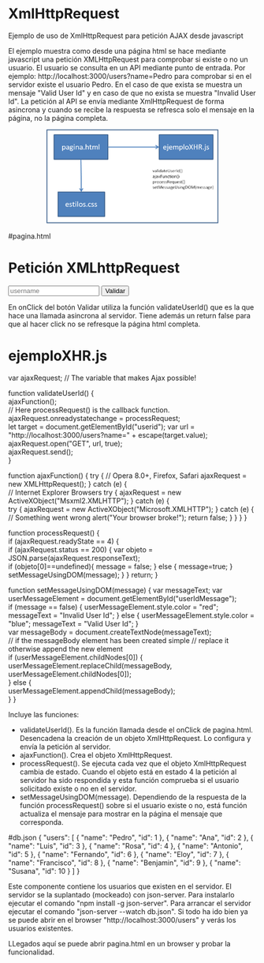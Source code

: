 # XmlHttpRequest
Ejemplo de uso de XmlHttpRequest para petición AJAX desde javascript

El ejemplo muestra como desde una página html se hace mediante javascript una petición XMLHttpRequest para comprobar si existe o no un usuario. El usuario se consulta en un API mediante punto de entrada. Por ejemplo: http://localhost:3000/users?name=Pedro para comprobar si en el servidor existe el usuario Pedro. En el caso de que exista se muestra un mensaje "Valid User Id" y en caso de que no exista se muestra "Invalid User Id".
La petición al API se envía mediante XmlHttpRequest de forma asincrona y cuando se recibe la respuesta se refresca solo el mensaje en la página, no la página completa.

<p align="center">
  <img src="PostXHR.png" width="350" title="Componentes del ejemplo">  
</p>

#pagina.html

<!DOCTYPE HTML>
<html>
  <head>
    <LINK REL=StyleSheet HREF="estilos.css" TYPE="text/css" MEDIA=screen>
    <script type="text/javascript" src="ejemploXHR.js"></script>
    <title>Ejemplo de uso de XMLHttpRequest</title>
  </head>
  <body>
    <h1>Petición XMLhttpRequest</h1>
    <div class="login-page">
        <div class="form">          
          <form class="login-form" >    
            <input type="text" id="userid" placeholder="username"/>
            <button onClick="validateUserId(); return false">Validar</button>                      
            <p class="message" id="userIdMessage"></p>  
          </form>           
        </div>
    </div>    
  </body>
</html>
  
En onClick del botón Validar utiliza la función validateUserId() que es la que hace una llamada asincrona al servidor. Tiene además un return false para que al hacer click no se refresque la página html completa.

# ejemploXHR.js
var ajaxRequest;  // The variable that makes Ajax possible!

function validateUserId() {    
    ajaxFunction();    
    // Here processRequest() is the callback function.
    ajaxRequest.onreadystatechange = processRequest;    
    let target = document.getElementById("userid");
    var url = "http://localhost:3000/users?name=" + escape(target.value);
    ajaxRequest.open("GET", url, true);   
    ajaxRequest.send();    
 }

function ajaxFunction() {
   try {
      // Opera 8.0+, Firefox, Safari
      ajaxRequest = new XMLHttpRequest();
   } catch (e) {   
      // Internet Explorer Browsers
      try {
         ajaxRequest = new ActiveXObject("Msxml2.XMLHTTP");
      } catch (e) {      
         try {
            ajaxRequest = new ActiveXObject("Microsoft.XMLHTTP");
         } catch (e) {      
            // Something went wrong
            alert("Your browser broke!");
            return false;
         }
      }
   }
}

function processRequest() {    
    if (ajaxRequest.readyState == 4) {          
       if (ajaxRequest.status == 200) {
         var objeto = JSON.parse(ajaxRequest.responseText);          
         if (objeto[0]==undefined){
           message = false;
         } else {
            message=true;
         }
          setMessageUsingDOM(message);
       }
    }
    return; 
}

function setMessageUsingDOM(message) {
    var messageText;
    var userMessageElement = document.getElementById("userIdMessage");    
    if (message == false) {
       userMessageElement.style.color = "red";
       messageText = "Invalid User Id";
    } else {
       userMessageElement.style.color = "blue";
       messageText = "Valid User Id";
    }    
    var messageBody = document.createTextNode(messageText);        
    // if the messageBody element has been created simple 
    // replace it otherwise append the new element    
    if (userMessageElement.childNodes[0]) {
       userMessageElement.replaceChild(messageBody, userMessageElement.childNodes[0]);       
    } else {        
       userMessageElement.appendChild(messageBody);       
    }
 }
 
 Incluye las funciones:
 
 - validateUserId(). Es la función llamada desde el onClick de pagina.html. Desencadena la creación de un objeto XmlHttpRequest. Lo configura y envía la petición al servidor.
 - ajaxFunction(). Crea el objeto XmlHttpRequest.
 - processRequest(). Se ejecuta cada vez que el objeto XmlHttpRequest cambia de estado. Cuando el objeto está en estado 4 la petición al servidor ha sido respondida y esta función comprueba si el usuario solicitado existe o no en el servidor.
 - setMessageUsingDOM(message). Dependiendo de la respuesta de la función processRequest() sobre si el usuario existe o no, está función actualiza el mensaje para mostrar en la página el mensaje que corresponda.
 
#db.json
{
    "users": [
      {
        "name": "Pedro",
        "id": 1
      },
      {
        "name": "Ana",
        "id": 2
      },
      {
        "name": "Luis",
        "id": 3
      },
      {
        "name": "Rosa",
        "id": 4
      },
      {
        "name": "Antonio",
        "id": 5
      },
      {
        "name": "Fernando",
        "id": 6
      },
      {
        "name": "Eloy",
        "id": 7
      },
      {
        "name": "Francisco",
        "id": 8
      },
      {
        "name": "Benjamin",
        "id": 9
      },
      {
        "name": "Susana",
        "id": 10
      }
    ]
  }
  
  Este componente contiene los usuarios que existen en el servidor. El servidor se la suplantado (mockeado) con json-server. Para instalarlo ejecutar el comando "npm install -g json-server". Para arrancar el servidor ejecutar el comando "json-server --watch db.json". Si todo ha ido bien ya se puede abrir en el browser "http://localhost:3000/users" y verás los usuarios existentes.
  
LLegados aquí se puede abrir pagina.html en un browser y probar la funcionalidad.  
 
 
